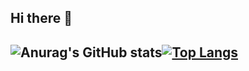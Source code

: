 ## Hi there 👋

## ![Anurag's GitHub stats](https://github-readme-stats.vercel.app/api?username=Gaberzzz&show_icons=true&theme=shadow_red )[![Top Langs](https://github-readme-stats.vercel.app/api/top-langs/?username=Gaberzzz)](https://github.com/anuraghazra/github-readme-stats)
## 
<!--
**Gaberzzz/Gaberzzz** is a ✨ _special_ ✨ repository because its `README.md` (this file) appears on your GitHub profile.

Here are some ideas to get you started:

- 🔭 I’m currently working on ...
- 🌱 I’m currently learning ...
- 👯 I’m looking to collaborate on ...
- 🤔 I’m looking for help with ...
- 💬 Ask me about ...
- 📫 How to reach me: ...
- 😄 Pronouns: ...
- ⚡ Fun fact: ...
-->
